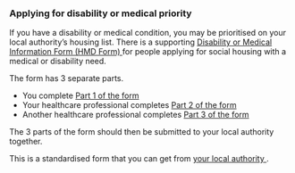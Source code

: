 ###  **Applying for disability or medical priority**

If you have a disability or medical condition, you may be prioritised on your
local authority’s housing list. There is a supporting [ Disability or Medical
Information Form (HMD Form)
](https://www.dublincity.ie/sites/default/files/2023-11/hmd-form.pdf) for
people applying for social housing with a medical or disability need.

The form has 3 separate parts.

  * You complete [ Part 1 of the form ](https://kildarecoco.ie/Forms/Housing/HMDForm%201%20Part%201.pdf)
  * Your healthcare professional completes [ Part 2 of the form ](https://kildarecoco.ie/Forms/Housing/HMDForm%201%20Part%202.pdf)
  * Another healthcare professional completes [ Part 3 of the form ](https://kildarecoco.ie/Forms/Housing/HMDForm%201%20Part%203.pdf)

The 3 parts of the form should then be submitted to your local authority
together.

This is a standardised form that you can get from [ your local authority
](https://www.gov.ie/en/publication/942f74-local-authorities/) .
